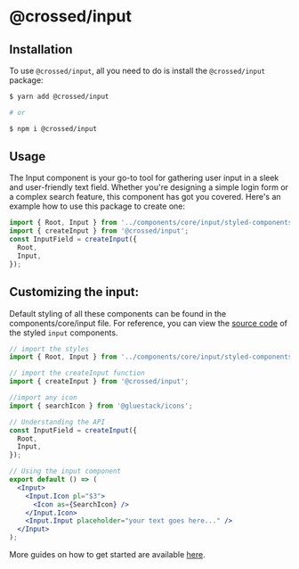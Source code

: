 # @crossed/input

## Installation

To use `@crossed/input`, all you need to do is install the
`@crossed/input` package:

```sh
$ yarn add @crossed/input

# or

$ npm i @crossed/input
```

## Usage

The Input component is your go-to tool for gathering user input in a sleek and user-friendly text field. Whether you're designing a simple login form or a complex search feature, this component has got you covered. Here's an example how to use this package to create one:

```jsx
import { Root, Input } from '../components/core/input/styled-components';
import { createInput } from '@crossed/input';
const InputField = createInput({
  Root,
  Input,
});
```

## Customizing the input:

Default styling of all these components can be found in the components/core/input file. For reference, you can view the [source code](https://github.com/gluestack/gluestack-ui/blob/development/example/storybook/src/ui-components/Input/index.tsx) of the styled `input` components.

```jsx
// import the styles
import { Root, Input } from '../components/core/input/styled-components';

// import the createInput function
import { createInput } from '@crossed/input';

//import any icon
import { searchIcon } from '@gluestack/icons';

// Understanding the API
const InputField = createInput({
  Root,
  Input,
});

// Using the input component
export default () => (
  <Input>
    <Input.Icon pl="$3">
      <Icon as={SearchIcon} />
    </Input.Icon>
    <Input.Input placeholder="your text goes here..." />
  </Input>
);
```

More guides on how to get started are available
[here](https://ui.gluestack.io/docs/components/forms/input).
